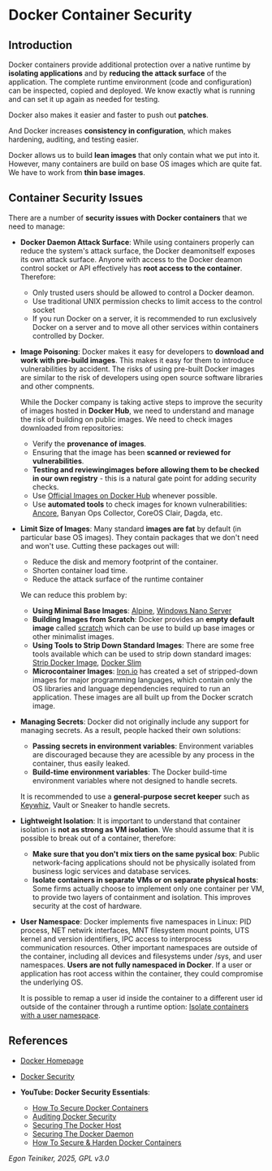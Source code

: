 # Docker Container Security

## Introduction
Docker containers provide additional protection over a native runtime by **isolating applications** and by **reducing the 
attack surface** of the application.
The complete runtime environment (code and configuration) can be inspected, copied and deployed.
We know exactly what is running and can set it up again as needed for testing.

Docker also makes it easier and faster to push out **patches**.

And Docker increases **consistency in configuration**, which makes hardening, auditing, and testing easier.

Docker allows us to build **lean images** that only contain what we put into it.
However, many containers are build on base OS images which are quite fat. We have to work from **thin base images**.

## Container Security Issues

There are a number of **security issues with Docker containers** that we need to manage:
* **Docker Daemon Attack Surface**:
    While using containers properly can reduce the system's attack surface, the Docker deamonitself exposes its own 
    attack surface.
    Anyone with access to the Docker deamon control socket or API effectively has **root access to the container**.
    Therefore:
    * Only trusted users should be allowed to control a Docker deamon.
    * Use traditional UNIX permission checks to limit access to the control socket
    * If you run Docker on a server, it is recommended to run exclusively Docker on a server and to move all other 
    services within containers controlled by Docker.

* **Image Poisoning**:
    Docker makes it easy for developers to **download and work with pre-build images**.
    This makes it easy for them to introduce vulnerabilities by accident.
    The risks of using pre-built Docker images are similar to the risk of developers using open source software libraries and other compnents.
     
    While the Docker company is taking active steps to improve the security of images hosted in **Docker Hub**, we need to
    understand and manage the risk of building on public images.
    We need to check images downloaded from repositories:
    * Verify the **provenance of images**.
    * Ensuring that the image has been **scanned or reviewed for vulnerabilities**.
    * **Testing and reviewingimages before allowing them to be checked in our own registry**  - this is a natural gate 
    point for adding security checks.
    * Use [Official Images on Docker Hub](https://docs.docker.com/docker-hub/official_images/) whenever possible.
    * Use **automated tools** to check images for known vulnerabilities: [Ancore](https://github.com/anchore/anchore-engine), Banyan Ops Collector, CoreOS Clair, Dagda, etc.  
         
* **Limit Size of Images**:
    Many standard **images are fat** by default (in particular base OS images).
    They contain packages that we don't need and won't use. Cutting these packages out will:
    * Reduce the disk and memory footprint of the container. 
    * Shorten container load time.
    * Reduce the attack surface of the runtime container 
    
    We can reduce this problem by:
    * **Using Minimal Base Images**: [Alpine](https://hub.docker.com/_/alpine), [Windows Nano Server](https://hub.docker.com/_/microsoft-windows-nanoserver)  
    * **Building Images from Scratch**: Docker provides an **empty default image** called [scratch](https://hub.docker.com/_/scratch) which can be use
        to build up base images or other minimalist images.    
    * **Using Tools to Strip Down Standard Images**: There are some free tools available which can be used to strip down standard images: 
        [Strip Docker Image](https://github.com/mvanholsteijn/strip-docker-image), [Docker Slim](https://github.com/docker-slim/docker-slim)
    * **Microcontainer Images**: [Iron.io](https://blog.iron.io/microcontainers-tiny-portable-containers/) 
        has created a set of stripped-down images for major programming languages, which contain only the OS libraries and
        language dependencies required to run an application.
        These images are all built up from the Docker scratch image.
    
* **Managing Secrets**:
    Docker did not originally include any support for managing secrets.
    As a result, people hacked their own solutions:
    * **Passing secrets in environment variables**: Environment variables are discouraged because they are acessible by any
        process in the container, thus easily leaked.
    * **Build-time environment variables**: The Docker build-time environment variables where not designed to handle secrets.    
    
    It is recommended to use a **general-purpose secret keeper** such as 
    [Keywhiz](https://square.github.io/keywhiz/), Vault or Sneaker to handle secrets.
    
* **Lightweight Isolation**:
    It is important to understand that container isolation is **not as strong as VM isolation**.
    We should assume that it is possible to break out of a container, therefore:
    * **Make sure that you don't mix tiers on the same pysical box**: Public network-facing applications should not be
        physically isolated from business logic services and database services.
    * **Isolate containers in separate VMs or on separate physical hosts**: Some firms actually choose to implement only 
        one container per VM, to provide two layers of containment and isolation. 
        This improves security at the cost of hardware.    
    
* **User Namespace**:
    Docker implements five namespaces in Linux: PID process, NET netwirk interfaces, MNT filesystem mount points, 
    UTS kernel and version identifiers, IPC access to interprocess communication resources.
    Other important namespaces are outside of the container, including all devices and filesystems under /sys, and user 
    namespaces.
    **Users are not fully namespaced in Docker**. If a user or application has root access within the container, they could 
    compromise the underlying OS.
    
    It is possible to remap a user id inside the container to a different user id outside of the container through a 
    runtime option: [Isolate containers with a user namespace](https://docs.docker.com/engine/security/userns-remap/).
    
## References
* [Docker Homepage](https://www.docker.com/)

* [Docker Security](https://github.com/docker/labs/blob/master/security/README.md)

* **YouTube: Docker Security Essentials**:  
    * [How To Secure Docker Containers](https://youtu.be/KINjI1tlo2w)
    * [Auditing Docker Security](https://youtu.be/mQkVB6KMHCg)
    * [Securing The Docker Host](https://youtu.be/egqSNqNISz0)
    * [Securing The Docker Daemon](https://youtu.be/70QOBVwLyC0)
	* [How To Secure & Harden Docker Containers](https://youtu.be/CQLtT_qeB40)
	

*Egon Teiniker, 2025, GPL v3.0*
